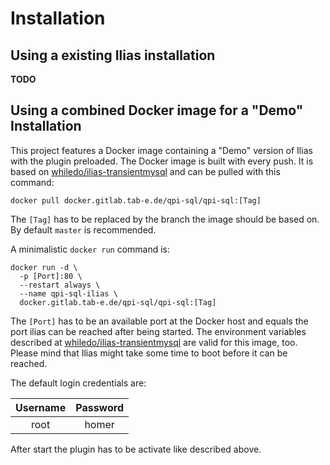 # Installation

## Using a existing Ilias installation

**TODO**

## Using a combined Docker image for a "Demo" Installation

This project features a Docker image containing a "Demo" version of Ilias with
the plugin preloaded. The Docker image is built with every push. It is based on
[whiledo/ilias-transientmysql](https://hub.docker.com/r/whiledo/ilias-transientmysql/) and
can be pulled with this command:

```
docker pull docker.gitlab.tab-e.de/qpi-sql/qpi-sql:[Tag]
```

The `[Tag]` has to be replaced by the branch the image should be based on. By
default `master` is recommended.

A minimalistic `docker run` command is:

```
docker run -d \
  -p [Port]:80 \
  --restart always \
  --name qpi-sql-ilias \
  docker.gitlab.tab-e.de/qpi-sql/qpi-sql:[Tag]
```

The `[Port]` has to be an available port at the Docker host and equals the
port ilias can be reached after being started. The environment variables described at
[whiledo/ilias-transientmysql](https://hub.docker.com/r/whiledo/ilias-transientmysql/)
are valid for this image, too. Please mind that Ilias might take some time to boot
before it can be reached.

The default login credentials are:

|Username|Password|
|:-:|:-:|
|root|homer|

After start the plugin has to be activate like described above.
